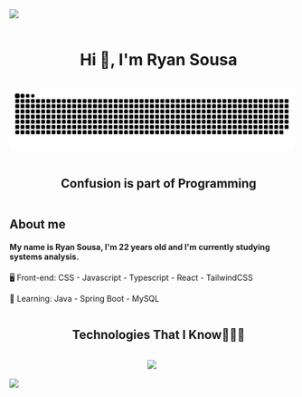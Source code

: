 

<img src="https://user-images.githubusercontent.com/73097560/115834477-dbab4500-a447-11eb-908a-139a6edaec5c.gif">

<!--h1 without bottom border-->
<div id="user-content-toc">
<ul align="center">
<summary><h1 style="display: inline-block">Hi 👋, I'm Ryan Sousa</h1></summary>
</ul>
</div>


<!--- snake -->
<div align="center">
<img  src="https://raw.githubusercontent.com/platane/snk/output/github-contribution-grid-snake-dark.svg"
        alt="snake" /></a>
</div>



<div id="user-content-toc">
<ul align="center">
<summary><h2 style="display: inline-block">Confusion is part of Programming</h2></summary>
</ul>
</div>


<!--Intro start-->
<h2 align="left">About me</h2>

<h4 align="left">My name is Ryan Sousa, I'm 22 years old and I'm currently studying systems analysis.</h4>

<p align="left"> 🖥️ Front-end: CSS - Javascript - Typescript - React - TailwindCSS<br>

<p align="left"> 🌱 Learning: Java - Spring Boot - MySQL<br>
<!--Intro end-->




<div id="user-content-toc">
<ul align="center">
<summary><h2 style="display: inline-block">Technologies That I Know👨🏻‍💻</h2></summary>
</ul>
</div>

<!--tech stack icons-->
<p align="center">
<a href="https://skillicons.dev">
<img src="https://skillicons.dev/icons?i=java,spring,mysql,mongodb,postman,idea,git,github,js,react,ts,css,html,tailwind,materialui,vscode&perline=14" />
</a>
</p>



<img src="https://user-images.githubusercontent.com/73097560/115834477-dbab4500-a447-11eb-908a-139a6edaec5c.gif">
